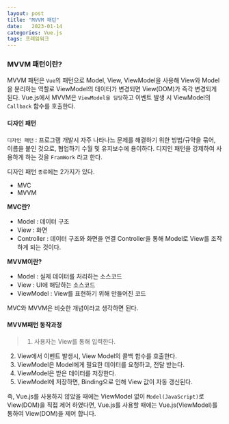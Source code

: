 ```yaml
---
layout: post
title: "MVVM 패턴"
date:   2023-01-14
categories: Vue.js
tags: 프레임워크
---
```


### MVVM 패턴이란?
MVVM 패턴은 `Vue`의 패턴으로 Model, View, ViewModel을 사용해 View와 Model을 분리하는 역할로 ViewModel의 데이터가 변경되면 View(DOM)가 즉각 변경되게 된다.
Vue.js에서 MVVM은 `ViewModel을 담당`하고 이벤트 발생 시 ViewModel의 `Callback` 함수를 호출한다.

#### 디자인 패턴
`디자인 패턴` : 프로그램 개발시 자주 나타나느 문제를 해결하기 위한 방법/규약을 묶어, 이름을 붙인 것으로, 협업하기 수월 및 유지보수에 용이하다.
디지인 패턴을 강제하여 사용하게 하는 것을 `FramWork` 라고 한다.

디자인 패턴 `종류`에는 2가지가 있다.
* MVC
* MVVM

**MVC란?**
* Model : 데이터 구조
* View  : 화면
* Controller : 데이터 구조와 화면을 연결
Controller을 통해 Model로 View를 조작하게 되는 것이다.

**MVVM이란?**
* Model : 실제 데이터를 처리하는 소스코드
* View : UI에 해당하는 소스코드
* ViewModel : View를 표현하기 위해 만들어진 코드

MVC와 MVVM은 비슷한 개념이라고 생각하면 된다.

#### MVVM패턴 동작과정
 > 1) 사용자는 View를 통해 입력한다.
 2) View에서 이벤트 발생시, View Model의 콜백 함수를 호출한다.
 3) ViewModel은 Model에게 필요한 데이터를 요청하고, 전달 받는다.
 4) ViewModel은 받은 데이터를 저장한다.
 5) ViewModel에 저장하면, Binding으로 인해 View 값이 자동 갱신된다.
 
즉, Vue.js를 사용하지 않았을 때에는 ViewModel 없이 `Model(JavaScript)`로 View(DOM)을 직접 제어 하였다면, Vue.js를 사용할 때에는 Vue.js(ViewModel)를 통하여 View(DOM)을 제어 합니다.